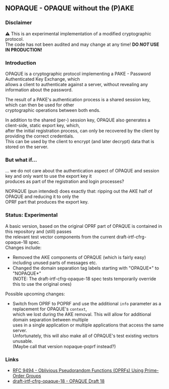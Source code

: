 ## NOPAQUE - OPAQUE without the (P)AKE

### Disclaimer
:warning: This is an experimental implementation of a modified cryptographic protocol.<br>
The code has not been audited and may change at any time! __DO _NOT_ USE IN PRODUCTION!__

### Introduction
OPAQUE is a cryptographic protocol implementing a PAKE - Password Authenticated Key Exchange, which<br>
allows a client to authenticate against a server, without revealing any information about the password.

The result of a PAKE's authentication process is a shared session key, which can then be used for other<br>
cryptographic operations between both ends.

In addition to the shared (per-) session key, OPAQUE also generates a client-side, static export key, which,<br>
after the initial registration process, can only be recovered by the client by providing the correct credentials.<br>
This can be used by the client to encrypt (and later decrypt) data that is stored on the server.

### But what if...
... we do not care about the authentication aspect of OPAQUE and session key and only want to use the export key it<br>
produces as part of the registration and login processes?

NOPAQUE (pun intended) does exactly that: ripping out the AKE half of OPAQUE and reducing it to only the<br>
OPRF part that produces the export key.

### Status: Experimental
A basic version, based on the original OPRF part of OPAQUE is contained in this repository and (still) passes<br>
the relevant test vector components from the current draft-irtf-cfrg-opaque-18 spec.<br>
Changes include:

  - Removed the AKE components of OPAQUE (which is fairly easy) including unused parts of messages etc.
  - Changed the domain separation tag labels starting with "OPAQUE*" to "NOPAQUE*"<br>
    (NOTE: The draft-irtf-cfrg-opaque-18 spec tests temporarily override this to use the original ones)

Possible upcoming changes:

  - Switch from OPRF to POPRF and use the additional `info` parameter as a replacement for OPAQUE's `context`,<br>
    which we lost during the AKE removal. This will allow for additional domain separation between multiple<br>
    uses in a single application or multiple applications that access the same server.<br>
    Unfortunately, this will also make all of OPAQUE's test existing vectors unusable.<br>
    (Maybe call that version nopaque-poprf instead?)

### Links
- [RFC 9494 - Oblivious Pseudorandom Functions (OPRFs) Using Prime-Order Groups](https://datatracker.ietf.org/doc/html/rfc9497)
- [draft-irtf-cfrg-opaque-18 - OPAQUE Draft 18](https://datatracker.ietf.org/doc/html/draft-irtf-cfrg-opaque-18)
